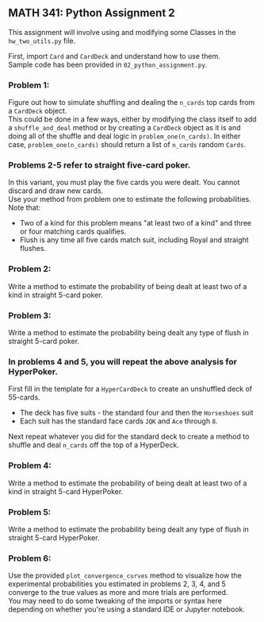 ## MATH 341: Python Assignment 2

This assignment will involve using and modifying some Classes in the `hw_two_utils.py` file.

First, import `Card` and `CardDeck` and understand how to use them.  
Sample code has been provided in `02_python_assignment.py`.

### Problem 1: 
Figure out how to simulate shuffling and dealing the `n_cards` top cards from a `CardDeck` object.  
This could be done in a few ways, either by modifying the class itself to add a `shuffle_and_deal` method 
or by creating a `CardDeck` object as it is and doing all of the shuffle and deal logic in 
`problem_one(n_cards)`.  In either case, `problem_one(n_cards)` should return a list of `n_cards` random `Cards`.

### Problems 2-5 refer to straight five-card poker.  
In this variant, you must play the five cards you were dealt.  You cannot discard and draw new cards.  
Use your method from problem one to estimate the following probabilities.  Note that:
* Two of a kind for this problem means "at least two of a kind" and three or four matching cards qualifies.
* Flush is any time all five cards match suit, including Royal and straight flushes.

### Problem 2: 
Write a method to estimate the probability of being dealt at least two of a kind in straight 5-card poker.

### Problem 3:
Write a method to estimate the probability being dealt any type of flush in straight 5-card poker.

### In problems 4 and 5, you will repeat the above analysis for HyperPoker.  

First fill in the template for a `HyperCardDeck` to create an unshuffled deck of 55-cards.  
* The deck has five suits - the standard four and then the `Horseshoes` suit
* Each suit has the standard face cards `JQK` and `Ace` through `8`.

Next repeat whatever you did for the standard deck to create a method to shuffle and deal `n_cards` off 
the top of a HyperDeck.

### Problem 4: 
Write a method to estimate the probability of being dealt at least two of a kind in straight 5-card HyperPoker.

### Problem 5:
Write a method to estimate the probability being dealt any type of flush in straight 5-card HyperPoker.

### Problem 6:
Use the provided `plot_convergence_curves` method to visualize how the experimental probabilities you estimated in 
problems 2, 3, 4, and 5 converge to the true values as more and more trials are performed.  
You may need to do some tweaking of the imports or syntax here depending on whether you're using a standard IDE 
or Jupyter notebook.